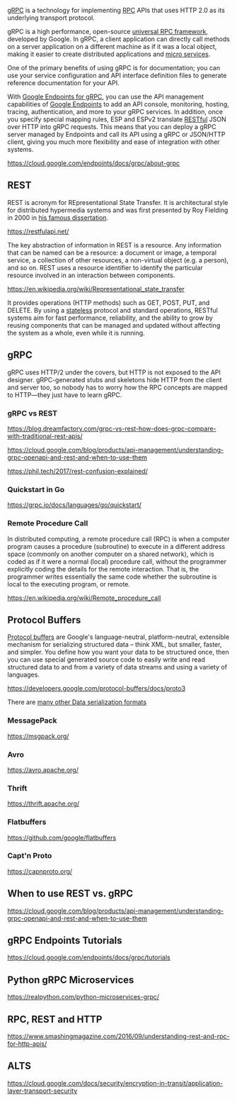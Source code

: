 

[gRPC](https://grpc.io/) is a technology for implementing [RPC](http://dist-prog-book.com/chapter/1/rpc.html) APIs that uses HTTP 2.0 as its underlying transport protocol. 


gRPC is a high performance, open-source [universal RPC framework](https://github.com/grpc-ecosystem/awesome-grpc), developed by Google. In gRPC, a client application can directly call methods on a server application on a different machine as if it was a local object, making it easier to create distributed applications and [micro services](https://github.com/mfornos/awesome-microservices).

One of the primary benefits of using gRPC is for documentation; you can use your service configuration and API interface definition files to generate reference documentation for your API. 

With [Google Endpoints for gRPC](https://cloud.google.com/endpoints/docs/grpc/about-grpc), you can use the API management capabilities of [Google Endpoints](Endpoints) to add an API console, monitoring, hosting, tracing, authentication, and more to your gRPC services. In addition, once you specify special mapping rules, ESP and ESPv2 translate [RESTful](https://en.wikipedia.org/wiki/Representational_state_transfer) JSON over HTTP into gRPC requests. This means that you can deploy a gRPC server managed by Endpoints and call its API using a gRPC or JSON/HTTP client, giving you much more flexibility and ease of integration with other systems.


https://cloud.google.com/endpoints/docs/grpc/about-grpc


## REST

REST is acronym for REpresentational State Transfer. It is architectural style for distributed hypermedia systems and was first presented by Roy Fielding in 2000 in [his famous dissertation](https://www.ics.uci.edu/~fielding/pubs/dissertation/rest_arch_style.htm).

https://restfulapi.net/

The key abstraction of information in REST is a resource. Any information that can be named can be a resource: a document or image, a temporal service, a collection of other resources, a non-virtual object (e.g. a person), and so on. REST uses a resource identifier to identify the particular resource involved in an interaction between components.



https://en.wikipedia.org/wiki/Representational_state_transfer

It provides operations (HTTP methods) such as GET, POST, PUT, and DELETE. By using a [stateless](https://restfulapi.net/statelessness/) protocol and standard operations, RESTful systems aim for fast performance, reliability, and the ability to grow by reusing components that can be managed and updated without affecting the system as a whole, even while it is running.


## gRPC

gRPC uses HTTP/2 under the covers, but HTTP is not exposed to the API designer. gRPC-generated stubs and skeletons hide HTTP from the client and server too, so nobody has to worry how the RPC concepts are mapped to HTTP—they just have to learn gRPC. 



### gRPC vs REST

https://blog.dreamfactory.com/grpc-vs-rest-how-does-grpc-compare-with-traditional-rest-apis/

https://cloud.google.com/blog/products/api-management/understanding-grpc-openapi-and-rest-and-when-to-use-them

https://phil.tech/2017/rest-confusion-explained/


### Quickstart in Go

https://grpc.io/docs/languages/go/quickstart/

### Remote Procedure Call

In distributed computing, a remote procedure call (RPC) is when a computer program causes a procedure (subroutine) to execute in a different address space (commonly on another computer on a shared network), which is coded as if it were a normal (local) procedure call, without the programmer explicitly coding the details for the remote interaction. That is, the programmer writes essentially the same code whether the subroutine is local to the executing program, or remote.

https://en.wikipedia.org/wiki/Remote_procedure_call

## Protocol Buffers


[Protocol buffers](https://developers.google.com/protocol-buffers/) are Google's language-neutral, platform-neutral, extensible mechanism for serializing structured data – think XML, but smaller, faster, and simpler. You define how you want your data to be structured once, then you can use special generated source code to easily write and read structured data to and from a variety of data streams and using a variety of languages.

https://developers.google.com/protocol-buffers/docs/proto3


There are [many other Data serialization formats](Data-Serialization-Formats)

### MessagePack

https://msgpack.org/

### Avro

https://avro.apache.org/

### Thrift

https://thrift.apache.org/

### Flatbuffers

https://github.com/google/flatbuffers

### Capt'n Proto

https://capnproto.org/

## When to use REST vs. gRPC

https://cloud.google.com/blog/products/api-management/understanding-grpc-openapi-and-rest-and-when-to-use-them


## gRPC Endpoints Tutorials

https://cloud.google.com/endpoints/docs/grpc/tutorials

## Python gRPC Microservices

https://realpython.com/python-microservices-grpc/

## RPC, REST and HTTP

https://www.smashingmagazine.com/2016/09/understanding-rest-and-rpc-for-http-apis/


## ALTS

https://cloud.google.com/docs/security/encryption-in-transit/application-layer-transport-security
